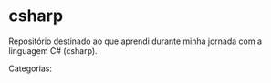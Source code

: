 # csharp
Repositório destinado ao que aprendi durante minha jornada com a linguagem C# (csharp).

Categorias:
